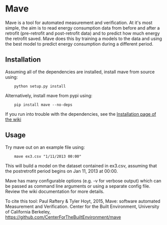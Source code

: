 Mave
======
Mave is a tool for automated measurement and verification. At it's most simple, 
the aim is to read energy consumption data from before and after a retrofit 
(pre-retrofit and post-retrofit data) and to predict how much energy the 
retrofit saved. Mave does this by training a models to the data and using 
the best model to predict energy consumption during a different period.


Installation
------------
Assuming all of the dependencies are installed, install mave from source using:
```
    python setup.py install
```

Alternatively, install mave from pypi using:
```
    pip install mave --no-deps
```

If you run into trouble with the dependencies, see the 
[Installation page of the wiki](https://github.com/CenterForTheBuiltEnvironment/mave/wiki/Installation)

Usage
------------
Try mave out on an example file using:
```
    mave ex3.csv "1/11/2013 00:00"
```

This will build a model on the dataset contained in ex3.csv, assuming that the 
postretrofit period begins on Jan 11, 2013 at 00:00.

Mave has many configurable options (e.g. -v for verbose output) which can be 
passed as command line arguments or using a separate config file. Review the 
wiki documentation for more details. 

To cite this tool: 
Paul Raftery & Tyler Hoyt, 2015, Mave: software automated Measurement and Verification. 
Center for the Built Environment, University of California Berkeley, https://github.com/CenterForTheBuiltEnvironment/mave
